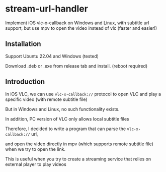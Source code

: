 # stream-url-handler
Implement iOS vlc-x-callback on Windows and Linux, with subtitle url support, but use mpv to open the video instead of vlc (faster and easier!)

## Installation

Support Ubuntu 22.04 and Windows (tested)

Download .deb or .exe from release tab and install. (reboot required)

## Introduction

In iOS VLC, we can use `vlc-x-callback://` protocol to open VLC and play a specific video (with remote subtitle file)

But in Windows and Linux, no such functionality exists.

In addition, PC version of VLC only allows local subtitle files

Therefore, I decided to write a program that can parse the `vlc-x-callback://` url, 

and open the video directly in mpv (which supports remote subtitle file) when we try to open the link.

This is useful when you try to create a streaming service that relies on external player to play videos


